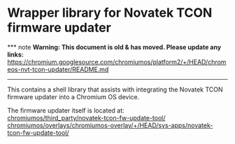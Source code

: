# Wrapper library for Novatek TCON firmware updater

*** note
**Warning: This document is old & has moved.  Please update any links:**<br>
https://chromium.googlesource.com/chromiumos/platform2/+/HEAD/chromeos-nvt-tcon-updater/README.md
***

This contains a shell library that assists with integrating the
Novatek TCON firmware updater into a Chromium OS device.

The firmware updater itself is located at: \
[chromiumos/third_party/novatek-tcon-fw-update-tool/](https://chromium.googlesource.com/chromiumos/third_party/novatek-tcon-fw-update-tool/+/HEAD/) \
[chromiumos/overlays/chromiumos-overlay/+/HEAD/sys-apps/novatek-tcon-fw-update-tool/](https://chromium.googlesource.com/chromiumos/overlays/chromiumos-overlay/+/HEAD/sys-apps/novatek-tcon-fw-update-tool/)
